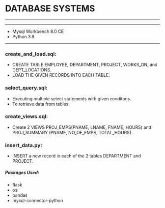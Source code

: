 # DATABASE SYSTEMS
***
***
* Mysql Workbench 8.0 CE
* Python 3.8
***
### create_and_load.sql:
* CREATE TABLE EMPLOYEE, DEPARTMENT, PROJECT, WORKS_ON, and DEPT_LOCATIONS.
* LOAD THE GIVEN RECORDS INTO EACH TABLE.

### select_query.sql:
* Executing multiple select statements with given conditons.
* To retrieve data from tables.

### create_views.sql:
* Create 2 VIEWS PROJ_EMPS(PNAME, LNAME, FNAME, HOURS) and PROJ_SUMMARY (PNAME, NO_OF_EMPS, TOTAL_HOURS) .

### insert_data.py: 
* INSERT a new record in each of the 2 tables DEPARTMENT and PROJECT.

##### Packages Used:
* flask
* os
* pandas
* mysql-connector-python
